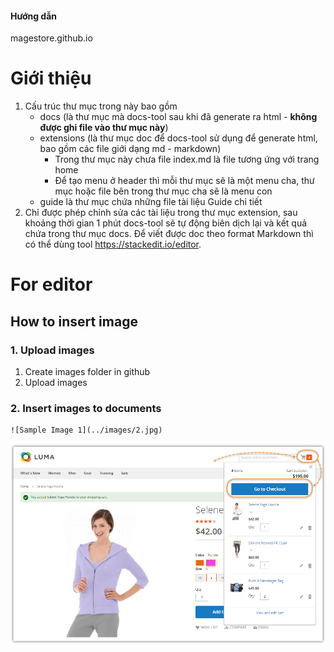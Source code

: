 
#### <i class="icon-file"></i> Hướng dẫn
magestore.github.io


# Giới thiệu
1. Cấu trúc thư mục trong này bao gồm
   - docs (là thư mục mà docs-tool sau khi đã generate ra html - **không được ghi file vào thư mục này**) 
   - extensions (là thư mục doc để docs-tool sử dụng để generate html, bao gồm các file giới dạng md - markdown)
      + Trong thư mục này chưa file index.md là file tương ứng với trang home
      + Để tạo menu ở header thì mỗi thư mục sẽ là một menu cha, thư mục hoặc file bên trong thư mục cha sẽ là menu con
   - guide là thư mục chứa những file tài liệu Guide chi tiết
2. Chỉ được phép chỉnh sửa các tài liệu trong thư mục extension, sau khoảng thời gian 1 phút docs-tool sẽ tự động biên dịch lại và kết quả chứa trong thư mục docs. Để viết được doc theo format Markdown thì có thể dùng tool https://stackedit.io/editor.

# For editor

## How to insert image

### 1. Upload images
1. Create images folder in github
2. Upload images

### 2. Insert images to documents
 
 ```html
 ![Sample Image 1](../images/2.jpg)
 ```
 
![Sample Image 1](extensions/Onestep%20Checkout%20Magento%202/Image/How-to-use/osc2-use-1.png)
